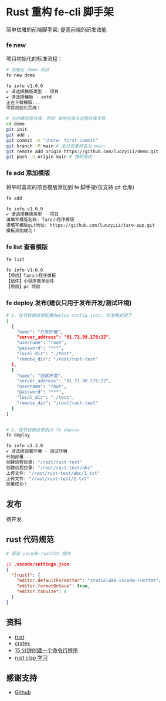 # Rust 重构 fe-cli 脚手架

简单优雅的前端脚手架: 提高前端的研发效能

### fe new <project-name>

项目初始化的标准流程：

```bash
# 初始化 demo 项目
fe new demo

fe info v1.0.0
✔ 请选择模版类型 · 项目
✔ 请选择模板 · antd
正在下载模版...
项目初始化完成！

# 先创建远程仓库，然后 本地仓库与远程仓库关联
cd demo
git init
git add .
git commit -m "chore: first commit"
git branch -M main # 主分支重命名为 main
git remote add origin https://github.com/luozyiii/demo.git
git push -u origin main # 强制推送

```

### fe add 添加模版

将平时喜欢的项目模版添加到 fe 脚手架(仅支持 git 仓库)

```bash
fe add

fe info v1.0.0
✔ 请选择模版类型 · 项目
请填写模版名称: Taro小程序模版
请填写模版git地址: https://github.com/luozyiii/taro-app.git
模板添加成功！
```

### fe list 查看模版

```bash
fe list

fe info v1.0.0
【项目】Taro小程序模板
【组件】小程序表单组件
【项目】pc 项目
```

### fe deploy 发布(建议只用于发布开发/测试环境)

```bash
# 1、在项目根目录配置deploy.config.json; 标准格式如下
[
  {
    "name": "开发环境",
    "server_address": "81.71.98.176:22",
    "username": "root",
    "password": "***",
    "local_dir": "./test",
    "remote_dir": "/root/rust-test"
  },
  {
    "name": "测试环境",
    "server_address": "81.71.98.176:22",
    "username": "root",
    "password": "***",
    "local_dir": "./test",
    "remote_dir": "/root/rust-test"
  }
]


# 2、在项目根目录执行 fe deploy
fe deploy

fe info v1.3.0
✔ 请选择部署环境 · 测试环境
开始部署...
创建远程目录: "/root/rust-test"
创建远程目录: "/root/rust-test/abc"
上传文件: "/root/rust-test/abc/1.txt"
上传文件: "/root/rust-test/2.txt"
部署成功！
```

## 发布

待开发

## rust 代码规范

```bash
# 安装 vscode-rustfmt 插件
```

```json
// .vscode/settings.json
{
  "[rust]": {
    "editor.defaultFormatter": "statiolake.vscode-rustfmt",
    "editor.formatOnSave": true,
    "editor.tabSize": 4
  }
}
```

## 资料

- [rust](https://www.rust-lang.org/learn)
- [crates](https://crates.io/)
- [15 分钟创建一个命令行程序](https://rust-cli.github.io/book/tutorial/index.html)
- [rust clap 学习](https://blog.csdn.net/yhb_csdn/article/details/131162434)

## 感谢支持

- [Github](https://github.com/luozyiii/fe-cli)
